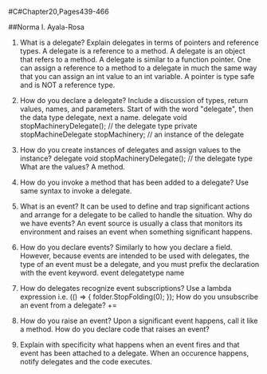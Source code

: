 #C#Chapter20,Pages439-466

##Norma I. Ayala-Rosa

1. What is a delegate? Explain delegates in terms of pointers and reference types.
A delegate is a reference to a method.  A delegate is an object that refers to a method.  A delegate is similar to a function pointer.
One can assign a reference to a method to a delegate in much the same way that you can assign an int value to an int variable.
A pointer is type safe and is NOT a reference type.

2. How do you declare a delegate? Include a discussion of types, return values, names, and parameters.
Start of with the word "delegate", then the data type delegate, next a name.
delegate void stopMachineryDelegate(); // the delegate type
private stopMachineDelegate stopMachinery; // an instance of the delegate

3. How do you create instances of delegates and assign values to the instance? delegate void stopMachineryDelegate(); // the delegate type
What are the values? A method.

4. How do you invoke a method that has been added to a delegate?
Use same syntax to invoke a delegate. 

5. What is an event? It can be used to define and trap significant actions and arrange for a delegate to be called to handle the situation. 
Why do we have events? An event source is usually a class that monitors its environment and raises an event when something significant happens.

6. How do you declare events?  Similarly to how you declare a field.  However, because events are intended to be used with delegates, the type of an event must be a delegate, and you must prefix the declaration with the event keyword. 
event delegatetype name

7. How do delegates recognize event subscriptions?  Use a lambda expression i.e. (() => { folder.StopFolding(0); });
How do you unsubscribe an event from a delegate? += 

8. How do you raise an event? Upon a significant event happens, call it like a method.
How do you declare code that raises an event? 

9. Explain with specificity what happens when an event fires and that event has been attached to a delegate.
When an occurence happens, notify delegates and the code executes.